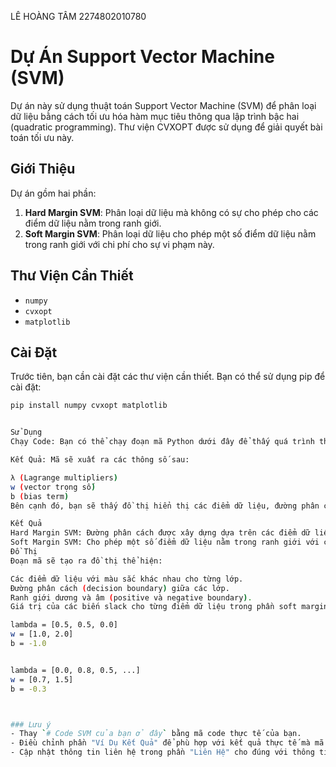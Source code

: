 LÊ HOÀNG TÂM 2274802010780
# Dự Án Support Vector Machine (SVM)

Dự án này sử dụng thuật toán Support Vector Machine (SVM) để phân loại dữ liệu bằng cách tối ưu hóa hàm mục tiêu thông qua lập trình bậc hai (quadratic programming). Thư viện CVXOPT được sử dụng để giải quyết bài toán tối ưu này.

## Giới Thiệu

Dự án gồm hai phần:
1. **Hard Margin SVM**: Phân loại dữ liệu mà không có sự cho phép cho các điểm dữ liệu nằm trong ranh giới.
2. **Soft Margin SVM**: Phân loại dữ liệu cho phép một số điểm dữ liệu nằm trong ranh giới với chi phí cho sự vi phạm này.

## Thư Viện Cần Thiết

- `numpy`
- `cvxopt`
- `matplotlib`

## Cài Đặt

Trước tiên, bạn cần cài đặt các thư viện cần thiết. Bạn có thể sử dụng pip để cài đặt:

```bash
pip install numpy cvxopt matplotlib


Sử Dụng
Chạy Code: Bạn có thể chạy đoạn mã Python dưới đây để thấy quá trình thực hiện SVM cho cả hard margin và soft margin.

Kết Quả: Mã sẽ xuất ra các thông số sau:

λ (Lagrange multipliers)
w (vector trọng số)
b (bias term)
Bên cạnh đó, bạn sẽ thấy đồ thị hiển thị các điểm dữ liệu, đường phân cách (decision boundary), cũng như các ranh giới cho cả hard margin và soft margin.

Kết Quả
Hard Margin SVM: Đường phân cách được xây dựng dựa trên các điểm dữ liệu với không có vi phạm cho các lớp.
Soft Margin SVM: Cho phép một số điểm dữ liệu nằm trong ranh giới với chi phí được tính toán từ các biến slack (ξ).
Đồ Thị
Đoạn mã sẽ tạo ra đồ thị thể hiện:

Các điểm dữ liệu với màu sắc khác nhau cho từng lớp.
Đường phân cách (decision boundary) giữa các lớp.
Ranh giới dương và âm (positive và negative boundary).
Giá trị của các biến slack cho từng điểm dữ liệu trong phần soft margin.

lambda = [0.5, 0.5, 0.0]
w = [1.0, 2.0]
b = -1.0


lambda = [0.0, 0.8, 0.5, ...]
w = [0.7, 1.5]
b = -0.3



### Lưu ý
- Thay `# Code SVM của bạn ở đây` bằng mã code thực tế của bạn.
- Điều chỉnh phần "Ví Dụ Kết Quả" để phù hợp với kết quả thực tế mà mã của bạn tạo ra.
- Cập nhật thông tin liên hệ trong phần "Liên Hệ" cho đúng với thông tin của bạn.
